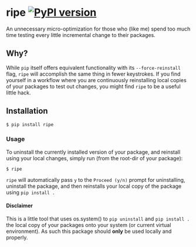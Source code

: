 # ripe [![PyPI version](https://badge.fury.io/py/ripe.svg)](https://badge.fury.io/py/ripe)
An unnecessary micro-optimization for those who (like me) spend too much time testing every little incremental change to their packages. 

## Why?
While `pip` itself offers equivalent functionality with its `--force-reinstall` flag, `ripe` will accomplish the same thing in fewer keystrokes.  If you find yourself in a workflow where you are continuously reinstalling local copies of your packages to test out changes, you might find `ripe` to be a useful little hack.

## Installation

`$ pip install ripe`

### Usage
To uninstall the currently installed version of your package, and reinstall using your local changes, simply run (from the root-dir of your package):

`$ ripe`

`ripe` will automatically pass `y` to the `Proceed (y/n)` prompt for uninstalling, uninstall the package, and then reinstalls your local copy of the package using `pip install .` 

#### Disclaimer
This is a little tool that uses os.system() to `pip uninstall` and `pip install .` the local copy of your packages onto your system (or current virtual environment).  As such this package should **only** be used locally and properly. 

